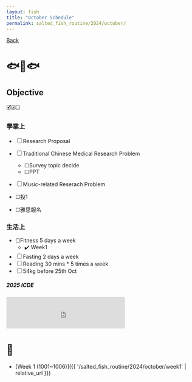 ```yaml
---
layout: fish
title: "October Schedule"
permalink: salted_fish_routine/2024/october/
---
```


<a href="{{ '/salted_fish_routine/2024/' | relative_url }}">Back</a>

# 🐟🐠🐟

## Objective
🗹🗵☐

### 學業上
* ☐ Research Proposal
* ☐ Traditional Chinese Medical Research Problem
  * ☐Survey topic decide
  * ☐PPT


* ☐ Music-related Reserach Problem
* ☐投1
* ☐雅思報名



### 生活上
* ☐Fitness 5 days a week
  * ✔️ Week1
* ☐ Fasting 2 days a week
* ☐ Reading 30 mins * 5 times a week
* ☐ 54kg before 25th Oct





##### 2025 ICDE

<iframe src="https://free.timeanddate.com/countdown/i750r7bm/n594/cf12/cm0/cu4/ct0/cs0/ca0/co0/cr0/ss0/cac909/cpc909/pcfff/tcfff/fs200/szw448/szh189/iso2024-11-26T00:00:00/bo2" allowTransparency="true" frameborder="0" width="312" height="83"></iframe>


# 🎏
- [Week 1 (1001~1006)]({{ '/salted_fish_routine/2024/october/week1' | relative_url }})
